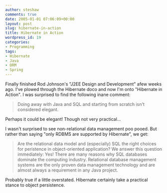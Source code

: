 ```yaml
---
author: steshaw
comments: true
date: 2005-01-01 07:06:09+00:00
layout: post
slug: hibernate-in-action
title: Hibernate in Action
wordpress_id: 19
categories:
- Programming
tags:
- Hibernate
- Java
- ORM
- Spring
---
```


Finally finished Rod Johnson's "J2EE Design and Development" afew weeks ago. I've plowed through the Hibernate doco and now I'm onto "Hibernate in Action". I was surprised to find the following inane comment:



<blockquote>Doing away with Java and SQL and starting from scratch isn't considered elegant.</blockquote>



Perhaps it could be elegant! Though not very practical...

I wasn't surprised to see non-relational data management poo pooed. But rather than saying "only RDBMS are supported by Hibernate", we get:



<blockquote>Are the relational data model and (especially) SQL the right choices for peristence in object-oriented application? We answer this question immediately: Yes! There are many reasons why SQL databases dominate the computing industry. Relational database management systems are the only proven data management technology and are almost always a requirement in any Java project.</blockquote>



Probably true if a little overstated. Hibernate certainly take a practical stance to object persistence.

